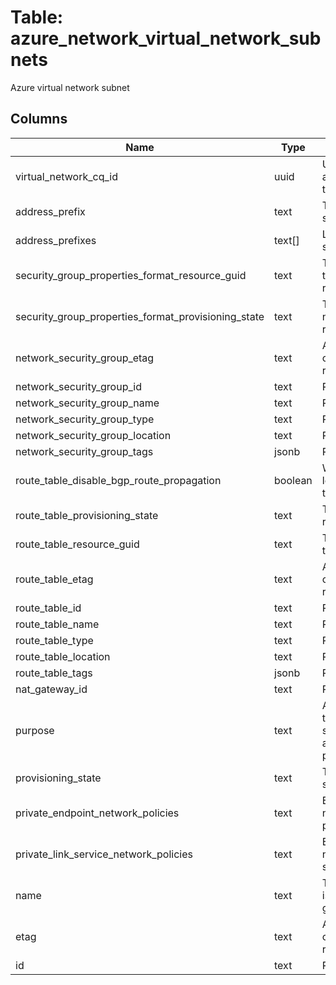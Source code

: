 
# Table: azure_network_virtual_network_subnets
Azure virtual network subnet
## Columns
| Name        | Type           | Description  |
| ------------- | ------------- | -----  |
|virtual_network_cq_id|uuid|Unique CloudQuery ID of azure_network_virtual_networks table (FK)|
|address_prefix|text|The address prefix for the subnet.|
|address_prefixes|text[]|List of address prefixes for the subnet.|
|security_group_properties_format_resource_guid|text|The resource GUID property of the network security group resource.|
|security_group_properties_format_provisioning_state|text|The provisioning state of the network security group resource|
|network_security_group_etag|text|A unique read-only string that changes whenever the resource is updated.|
|network_security_group_id|text|Resource ID.|
|network_security_group_name|text|Resource name.|
|network_security_group_type|text|Resource type.|
|network_security_group_location|text|Resource location.|
|network_security_group_tags|jsonb|Resource tags.|
|route_table_disable_bgp_route_propagation|boolean|Whether to disable the routes learned by BGP on that route table.|
|route_table_provisioning_state|text|The provisioning state of the route table resource.|
|route_table_resource_guid|text|The resource GUID property of the route table.|
|route_table_etag|text|A unique read-only string that changes whenever the resource is updated.|
|route_table_id|text|Resource ID.|
|route_table_name|text|Resource name.|
|route_table_type|text|Resource type.|
|route_table_location|text|Resource location.|
|route_table_tags|jsonb|Resource tags.|
|nat_gateway_id|text|Resource ID.|
|purpose|text|A read-only string identifying the intention of use for this subnet based on delegations and other user-defined properties.|
|provisioning_state|text|The provisioning state of the subnet resource|
|private_endpoint_network_policies|text|Enable or Disable apply network policies on private end point in the subnet.|
|private_link_service_network_policies|text|Enable or Disable apply network policies on private link service in the subnet.|
|name|text|The name of the resource that is unique within a resource group|
|etag|text|A unique read-only string that changes whenever the resource is updated.|
|id|text|Resource ID.|
